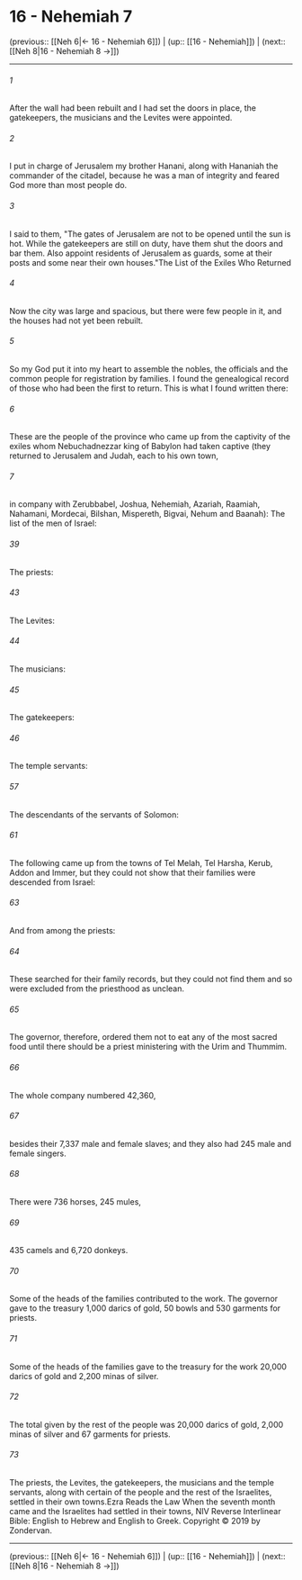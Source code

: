 # 16 - Nehemiah 7

(previous:: [[Neh 6|← 16 - Nehemiah 6]]) | (up:: [[16 - Nehemiah]]) | (next:: [[Neh 8|16 - Nehemiah 8 →]])

***


###### 1 
After the wall had been rebuilt and I had set the doors in place, the gatekeepers, the musicians and the Levites were appointed. 

###### 2 
I put in charge of Jerusalem my brother Hanani, along with Hananiah the commander of the citadel, because he was a man of integrity and feared God more than most people do. 

###### 3 
I said to them, "The gates of Jerusalem are not to be opened until the sun is hot. While the gatekeepers are still on duty, have them shut the doors and bar them. Also appoint residents of Jerusalem as guards, some at their posts and some near their own houses."The List of the Exiles Who Returned 

###### 4 
Now the city was large and spacious, but there were few people in it, and the houses had not yet been rebuilt. 

###### 5 
So my God put it into my heart to assemble the nobles, the officials and the common people for registration by families. I found the genealogical record of those who had been the first to return. This is what I found written there: 

###### 6 
These are the people of the province who came up from the captivity of the exiles whom Nebuchadnezzar king of Babylon had taken captive (they returned to Jerusalem and Judah, each to his own town, 

###### 7 
in company with Zerubbabel, Joshua, Nehemiah, Azariah, Raamiah, Nahamani, Mordecai, Bilshan, Mispereth, Bigvai, Nehum and Baanah): The list of the men of Israel: 

###### 39 
The priests: 

###### 43 
The Levites: 

###### 44 
The musicians: 

###### 45 
The gatekeepers: 

###### 46 
The temple servants: 

###### 57 
The descendants of the servants of Solomon: 

###### 61 
The following came up from the towns of Tel Melah, Tel Harsha, Kerub, Addon and Immer, but they could not show that their families were descended from Israel: 

###### 63 
And from among the priests: 

###### 64 
These searched for their family records, but they could not find them and so were excluded from the priesthood as unclean. 

###### 65 
The governor, therefore, ordered them not to eat any of the most sacred food until there should be a priest ministering with the Urim and Thummim. 

###### 66 
The whole company numbered 42,360, 

###### 67 
besides their 7,337 male and female slaves; and they also had 245 male and female singers. 

###### 68 
There were 736 horses, 245 mules, 

###### 69 
435 camels and 6,720 donkeys. 

###### 70 
Some of the heads of the families contributed to the work. The governor gave to the treasury 1,000 darics of gold, 50 bowls and 530 garments for priests. 

###### 71 
Some of the heads of the families gave to the treasury for the work 20,000 darics of gold and 2,200 minas of silver. 

###### 72 
The total given by the rest of the people was 20,000 darics of gold, 2,000 minas of silver and 67 garments for priests. 

###### 73 
The priests, the Levites, the gatekeepers, the musicians and the temple servants, along with certain of the people and the rest of the Israelites, settled in their own towns.Ezra Reads the Law When the seventh month came and the Israelites had settled in their towns, NIV Reverse Interlinear Bible: English to Hebrew and English to Greek. Copyright © 2019 by Zondervan.

***

(previous:: [[Neh 6|← 16 - Nehemiah 6]]) | (up:: [[16 - Nehemiah]]) | (next:: [[Neh 8|16 - Nehemiah 8 →]])
